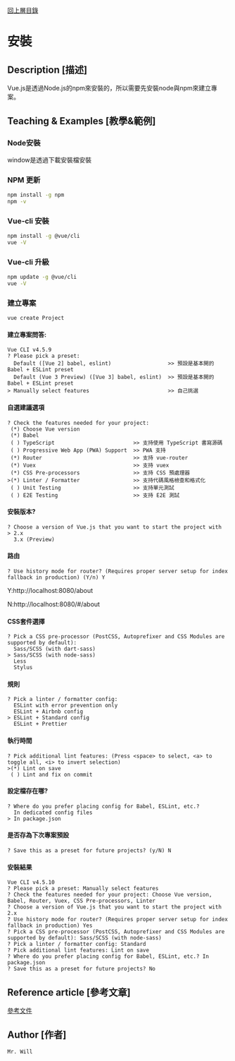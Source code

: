 [回上層目錄](../README.md)

# 安裝

## **Description [描述]**
Vue.js是透過Node.js的npm來安裝的，所以需要先安裝node與npm來建立專案。

## **Teaching & Examples [教學&範例]**
### Node安裝
window是透過下載安裝檔安裝

### NPM 更新
```bash
npm install -g npm
npm -v
```

### Vue-cli 安裝
```bash
npm install -g @vue/cli
vue -V
```

### Vue-cli 升級
```bash
npm update -g @vue/cli
vue -V
```

### 建立專案
```
vue create Project
```

#### 建立專案問答:
```
Vue CLI v4.5.9
? Please pick a preset:
  Default ([Vue 2] babel, eslint)                  >> 預設是基本開的Babel + ESLint preset
  Default (Vue 3 Preview) ([Vue 3] babel, eslint)  >> 預設是基本開的Babel + ESLint preset
> Manually select features                         >> 自己挑選
```

#### 自選建議選項
```
? Check the features needed for your project:
 (*) Choose Vue version
 (*) Babel
 ( ) TypeScript                         >> 支持使用 TypeScript 書寫源碼
 ( ) Progressive Web App (PWA) Support  >> PWA 支持
 (*) Router                             >> 支持 vue-router
 (*) Vuex                               >> 支持 vuex
 (*) CSS Pre-processors                 >> 支持 CSS 預處理器
>(*) Linter / Formatter                 >> 支持代碼風格檢查和格式化
 ( ) Unit Testing                       >> 支持單元測試
 ( ) E2E Testing                        >> 支持 E2E 測試
```

#### 安裝版本?
```
? Choose a version of Vue.js that you want to start the project with
> 2.x
  3.x (Preview)
```

#### 路由
```
? Use history mode for router? (Requires proper server setup for index fallback in production) (Y/n) Y
```
Y:http://localhost:8080/about

N:http://localhost:8080/#/about

#### CSS套件選擇
```
? Pick a CSS pre-processor (PostCSS, Autoprefixer and CSS Modules are supported by default):
  Sass/SCSS (with dart-sass)
> Sass/SCSS (with node-sass)
  Less
  Stylus
```

#### 規則
```
? Pick a linter / formatter config:
  ESLint with error prevention only
  ESLint + Airbnb config
> ESLint + Standard config
  ESLint + Prettier
```

#### 執行時間
```
? Pick additional lint features: (Press <space> to select, <a> to toggle all, <i> to invert selection)
>(*) Lint on save
 ( ) Lint and fix on commit
```

#### 設定檔存在哪?
```
? Where do you prefer placing config for Babel, ESLint, etc.?
  In dedicated config files
> In package.json
```

#### 是否存為下次專案預設
```
? Save this as a preset for future projects? (y/N) N
```

#### 安裝結果
```
Vue CLI v4.5.10
? Please pick a preset: Manually select features
? Check the features needed for your project: Choose Vue version, Babel, Router, Vuex, CSS Pre-processors, Linter
? Choose a version of Vue.js that you want to start the project with 2.x
? Use history mode for router? (Requires proper server setup for index fallback in production) Yes
? Pick a CSS pre-processor (PostCSS, Autoprefixer and CSS Modules are supported by default): Sass/SCSS (with node-sass)
? Pick a linter / formatter config: Standard
? Pick additional lint features: Lint on save
? Where do you prefer placing config for Babel, ESLint, etc.? In package.json
? Save this as a preset for future projects? No
```

## **Reference article [參考文章]**
[參考文件](網址)

## **Author [作者]**
`Mr. Will`

